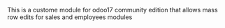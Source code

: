 This is a custome module for odoo17 community edition that allows mass row edits for sales and employees modules
